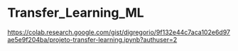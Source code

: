 # Transfer_Learning_ML
https://colab.research.google.com/gist/digregorio/9f132e44c7aca102e6d97ae5e9f204ba/projeto-transfer-learning.ipynb?authuser=2
